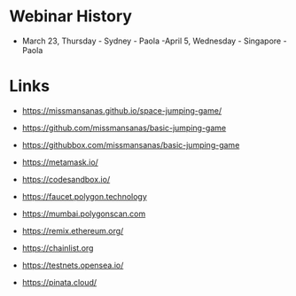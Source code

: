 # Webinar History
- March 23, Thursday - Sydney - Paola
-April 5, Wednesday - Singapore - Paola

# Links
- https://missmansanas.github.io/space-jumping-game/

- https://github.com/missmansanas/basic-jumping-game
- https://githubbox.com/missmansanas/basic-jumping-game

- https://metamask.io/
- https://codesandbox.io/
- https://faucet.polygon.technology
- https://mumbai.polygonscan.com

- https://remix.ethereum.org/
- https://chainlist.org
- https://testnets.opensea.io/
- https://pinata.cloud/
